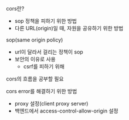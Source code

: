 cors란?
- sop 정책을 피하기 위한 방법
- 다른 URL(origin)일 때, 자원을 공유하기 위한 방법

sop(same origin policy)
- url이 달라서 걸리는 정책이 sop
- 보안의 이유로 사용
  - csrf를 피하기 위해

cors의 흐름을 공부할 필요

cors error를 해결하기 위한 방법
- proxy 설정(client proxy server)
- 백엔드에서 access-control-allow-origin 설정